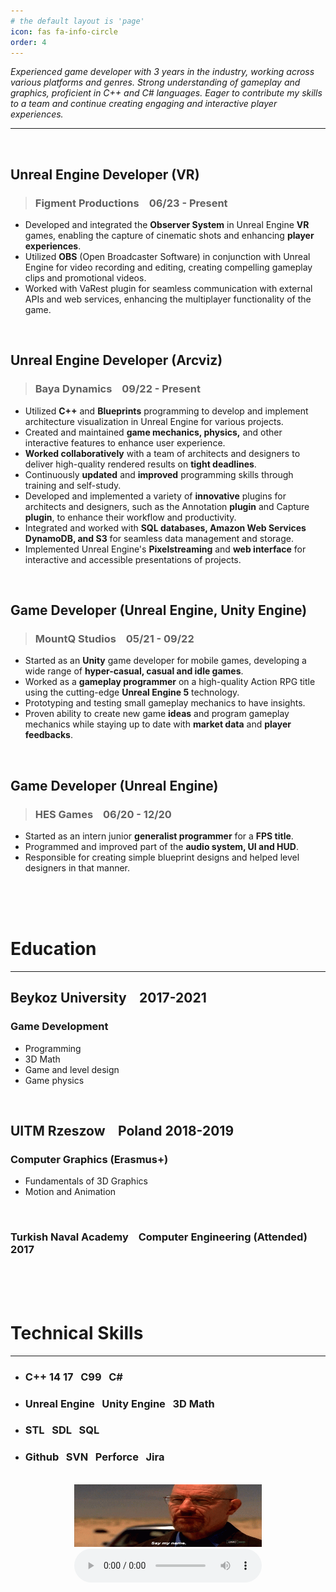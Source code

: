 ```yaml
---
# the default layout is 'page'
icon: fas fa-info-circle
order: 4
---
```



*Experienced game developer with 3 years in the industry, working across various platforms and genres. Strong understanding of gameplay and graphics, proficient in C++ and C# languages. Eager to contribute my skills to a team and continue creating engaging and interactive player experiences.*

---

<br/>

## Unreal Engine Developer (VR) 

> ### Figment Productions &ensp; 06/23 - Present

- Developed and integrated the **Observer System** in Unreal Engine **VR** games,
enabling the capture of cinematic shots and enhancing **player experiences**.
- Utilized **OBS** (Open Broadcaster Software) in conjunction with Unreal Engine for
video recording and editing, creating compelling gameplay clips and promotional
videos.
- Worked with VaRest plugin for seamless communication with external APIs and
web services, enhancing the multiplayer functionality of the game.

<br/>

## Unreal Engine Developer (Arcviz)

> ### Baya Dynamics &ensp; 09/22 - Present 

- Utilized **C++** and **Blueprints** programming to develop and implement
architecture visualization in Unreal Engine for various projects.
- Created and maintained **game mechanics, physics,** and other interactive features
to enhance user experience.
- **Worked collaboratively** with a team of architects and designers to
deliver high-quality rendered results on **tight deadlines**.
- Continuously **updated** and **improved** programming skills through training
and self-study.
- Developed and implemented a variety of **innovative** plugins for architects and
designers, such as the Annotation **plugin** and Capture **plugin**, to enhance
their workflow and productivity.
- Integrated and worked with **SQL databases, Amazon Web Services
DynamoDB, and S3** for seamless data management and storage.
- Implemented Unreal Engine's **Pixelstreaming** and **web interface** for interactive
and accessible presentations of projects.

<br/>

## Game Developer (Unreal Engine, Unity Engine)

> ### MountQ Studios &ensp; 05/21 - 09/22

- Started as an **Unity** game developer for mobile games, developing a wide range
of **hyper-casual, casual and idle games**.
- Worked as a **gameplay programmer** on a high-quality Action RPG title using
the cutting-edge **Unreal Engine 5** technology.
- Prototyping and testing small gameplay mechanics to have insights.
- Proven ability to create new game **ideas** and program gameplay mechanics
while staying up to date with **market data** and **player feedbacks**.

<br/>

## Game Developer (Unreal Engine)

> ### HES Games &ensp; 06/20 - 12/20

- Started as an intern junior **generalist programmer** for a **FPS title**.
- Programmed and improved part of the **audio system, UI and HUD**.
- Responsible for creating simple blueprint designs and helped level designers in
that manner.

<br/><br/><br/>


# Education
---
## Beykoz University &ensp; 2017-2021
### Game Development 
 - Programming
 - 3D Math
 - Game and level design
 - Game physics

<br/>

## UITM Rzeszow &ensp; Poland 2018-2019
### Computer Graphics (Erasmus+)
- Fundamentals of 3D Graphics
- Motion and Animation

<br/>

### Turkish Naval Academy &ensp; Computer Engineering (Attended) &ensp; 2017

<br/><br/><br/>

# Technical Skills
---
- ### C++ 14 17 &nbsp; C99 &nbsp; C# 
- ### Unreal Engine &nbsp; Unity Engine &nbsp; 3D Math
- ### STL &nbsp; SDL &nbsp; SQL    
- ### Github &nbsp; SVN &nbsp; Perforce &nbsp; Jira

<br/>


<div align="center">
<img src="/assets/img/say_my_name.gif"
    width="300"
    height="100" />
</div>


<div align="center">
<audio controls>
  <source src="/assets/pronunciation_tr_alper.mp3" type="audio/mpeg">
Your browser does not support the audio element.
</audio>
</div>

